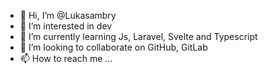 - 👋 Hi, I’m @Lukasambry
- 👀 I’m interested in dev
- 🌱 I’m currently learning Js, Laravel, Svelte and Typescript
- 💞️ I’m looking to collaborate on GitHub, GitLab
- 📫 How to reach me ...

<!---
Lukasambry/Lukasambry is a ✨ special ✨ repository because its `README.md` (this file) appears on your GitHub profile.
You can click the Preview link to take a look at your changes.
--->
